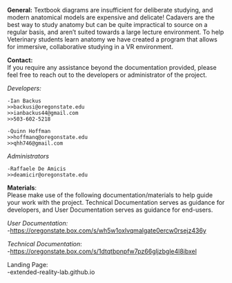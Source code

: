 **General:**
Textbook diagrams are insufficient for deliberate studying, and modern anatomical models are expensive and delicate! Cadavers are the best way to study anatomy but can be quite impractical to source on a regular basis, and aren’t suited towards a large lecture environment. To help Veterinary students learn anatomy we have created a program that allows for immersive, collaborative studying in a VR environment.


**Contact:**  
If you require any assistance beyond the documentation provided, please feel free to reach out to the developers or administrator of the project.

  *Developers:* 
    
    -Ian Backus  
    >>backusi@oregonstate.edu  
    >>ianbackus44@gmail.com  
    >>503-602-5218  
    
    -Quinn Hoffman  
    >>hoffmanq@oregonstate.edu
    >>qhh746@gmail.com
    
  *Administrators*  
    
    -Raffaele De Amicis  
    >>deamicir@oregonstate.edu  


**Materials**:  
Please make use of the following documentation/materials to help guide your work with the project. Technical Documentation serves as guidance for developers, and User Documentation serves as guidance for end-users.

  *User Documentation:*  
   -https://oregonstate.box.com/s/wh5w1oxlvqmalgate0ercw0rsejz436y
  
  *Technical Documentation*:  
   -https://oregonstate.box.com/s/1dtqtbpnpfw7pz66gljzbgle4l8ibxel
  
  Landing Page:  
   -extended-reality-lab.github.io
